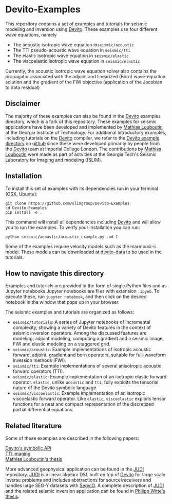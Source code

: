 
# Devito-Examples


This repository contains a set of examples and tutorials for seismic modeling and inversion using [Devito].
These examples use four different wave equations, namely

- The acoustic isotropic wave equation in`seismic/acoustic`
- The TTI pseudo-acoustic wave equation in `seismic/tti`
- The elastic isotropic wave equation in `seismic/elastic`
- The viscoelastic isotropic wave equation in `seismic/elastic`

Currently, the acoustic isotropic wave equation solver also contains the propagator associated with the adjoint and linearized (Born) wave-equation solution and the gradient of the FWI objective (application of the Jacobian to data residual)

## Disclaimer

The majority of these examples can also be found in the [Devito] examples directory, which is a fork of this repository. These examples for seismic applications have been developed and implemented by [Mathias Louboutin] at the Georgia Institute of Technology. For additional introductory examples, including tutorials on the [Devito] compiler, we refer to the [Devito example directory] on [github] since these were developed primarily by people from the [Devito] team at Imperial College London. The contributions by [Mathias Louboutin] were made as part of actvities at the Georgia Tech's Seismic Laboratory for Imaging and modeling ([SLIM).

[Devito example directory]:https://github.com/devitocodes/devito/tree/master/examples/seismic
[github]:https://github.com
[SLIM]:https://slim.gatech.edu
[Mathias Louboutin]:https://slim.gatech.edu/people/mathias-louboutin

## Installation

To install this set of examples with its dependencies run in your terminal (OSX, Ubuntu):

```
git clone https://github.com/slimgroup/Devito-Examples
cd Devito-Examples
pip install -e .
```

This command will install all dependencies including [Devito] and will allow you to run the examples. To verify your installation you can run:

```
python seismic/acoustic/acoustic_example.py -nd 1
```

Some of the examples require velocity models such as the marmousi-ii model. These models can be downloaded at [devito-data](https://github.com/devitocodes/data) to be used in the tutorials.

## How to navigate this directory

Examples and tutorials are provided in the form of single Python files and as Jupyter
notebooks.Jupyter notebooks are files with extension `.ipynb`. To execute these, run
`jupyter notebook`, and then click on the desired notebook in the window that
pops up in your browser.

The seismic examples and tutorials are organized as follows:

* `seismic/tutorials`: A series of Jupyter notebooks of incremental complexity,
  showing a variety of Devito features in the context of seismic inversion
  operators. Among the discussed features are modeling, adjoint modeling, computing a gradient and a seismic image, FWI and elastic modeling on a staggered grid.
* `seismic/acoustic`: Example implementations of isotropic acoustic forward,
  adjoint, gradient and born operators, suitable for full-waveform inversion
  methods (FWI).
* `seismic/tti`: Example implementations of several anisotropic acoustic
  forward operators (TTI).
* `seismic/elastic`: Example implementation of an isotropic elastic forward
  operator. `elastic`, unlike `acoustic` and `tti`, fully exploits the
  tensorial nature of the Devito symbolic language.
* `seismic/viscoelastic`: Example implementation of an isotropic viscoelastic
  forward operator. Like `elastic`, `viscoelastic` exploits tensor functions
  for a neat and compact representation of the discretized partial differential
  equations.

## Related literature

Some of these examples are described in the following papers:

[Devito's symbolic API](https://slim.gatech.edu/content/devito-embedded-domain-specific-language-finite-differences-and-geophysical-exploration)\
[TTI imaging](https://slim.gatech.edu/content/effects-wrong-adjoints-rtm-tti-media)\
[Mathias Louboutin's thesis](https://slim.gatech.edu/content/modeling-inversion-exploration-geophysics)

More advanced geophysical application can be found in the [JUDI] repository. [JUDI] is a linear algebra DSL built on top of [Devito] for large scale inverse problems and includes abstractions for source/receivers and handles large SEG-Y datasets with [SegyIO](https://github.com/slimgroup/SegyIO.jl). A complete description of [JUDI] and the related seismic inversion application can be found in [Philipp Witte's thesis](https://slim.gatech.edu/content/modeling-inversion-exploration-geophysics).

[JUDI]:https://github.com/slimgroup/JUDI.jl
[Devito]:https://www.devitoproject.org
